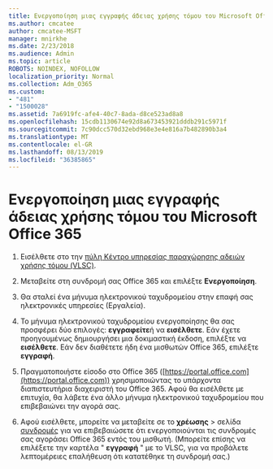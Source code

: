 ```yaml
---
title: Ενεργοποίηση μιας εγγραφής άδειας χρήσης τόμου του Microsoft Office 365
ms.author: cmcatee
author: cmcatee-MSFT
manager: mnirkhe
ms.date: 2/23/2018
ms.audience: Admin
ms.topic: article
ROBOTS: NOINDEX, NOFOLLOW
localization_priority: Normal
ms.collection: Adm_O365
ms.custom:
- "481"
- "1500028"
ms.assetid: 7a6919fc-afe4-40c7-8ada-d8ce523ad8a8
ms.openlocfilehash: 15cdb1130674e92d8a673453921dddb291c5971f
ms.sourcegitcommit: 7c90dcc570d32ebd968e3e4e816a7b482890b3a4
ms.translationtype: MT
ms.contentlocale: el-GR
ms.lasthandoff: 08/13/2019
ms.locfileid: "36385865"
---
```

# <a name="activating-a-microsoft-office-365-volume-license-subscription"></a>Ενεργοποίηση μιας εγγραφής άδειας χρήσης τόμου του Microsoft Office 365

1. Εισέλθετε στο την [πύλη Κέντρο υπηρεσίας παραχώρησης αδειών χρήσης τόμου (VLSC)](http://go.microsoft.com/fwlink/p/?LinkId=329762).

2. Μεταβείτε στη συνδρομή σας Office 365 και επιλέξτε **Ενεργοποίηση**.

3. Θα σταλεί ένα μήνυμα ηλεκτρονικού ταχυδρομείου στην επαφή σας ηλεκτρονικές υπηρεσίες (Εργαλεία).

4. Το μήνυμα ηλεκτρονικού ταχυδρομείου ενεργοποίησης θα σας προσφέρει δύο επιλογές: **εγγραφείτε**ή να **εισέλθετε**. Εάν έχετε προηγουμένως δημιουργήσει μια δοκιμαστική έκδοση, επιλέξτε να **εισέλθετε**. Εάν δεν διαθέτετε ήδη ένα μισθωτών Office 365, επιλέξτε **εγγραφή**.

5. Πραγματοποιήστε είσοδο στο Office 365 ([https://portal.office.com](https://portal.office.com)) χρησιμοποιώντας το υπάρχοντα διαπιστευτήρια διαχειριστή του Office 365. Αφού θα εισέλθετε με επιτυχία, θα λάβετε ένα άλλο μήνυμα ηλεκτρονικού ταχυδρομείου που επιβεβαιώνει την αγορά σας.

6. Αφού εισέλθετε, μπορείτε να μεταβείτε σε το **χρέωσης** \> σελίδα [συνδρομές](https://go.microsoft.com/fwlink/p/?linkid=842054) για να επιβεβαιώσετε ότι ενεργοποιούνται τις συνδρομές σας αγοράσει Office 365 εντός του μισθωτή. (Μπορείτε επίσης να επιλέξετε την καρτέλα " **εγγραφή** " με το VLSC, για να προβάλετε λεπτομέρειες επαλήθευση ότι κατατέθηκε τη συνδρομή σας.)